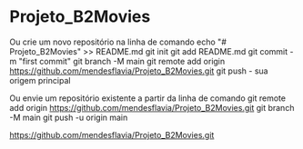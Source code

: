 # Projeto_B2Movies
 Ou crie um novo repositório na linha de comando
echo "# Projeto_B2Movies" >> README.md 
git init 
git add README.md 
git commit -m "first commit" 
git branch -M main 
git remote add origin https://github.com/mendesflavia/Projeto_B2Movies.git
 git push - sua origem principal


 Ou envie um repositório existente a partir da linha de comando
git remote add origin https://github.com/mendesflavia/Projeto_B2Movies.git
git branch -M main 
git push -u origin main

https://github.com/mendesflavia/Projeto_B2Movies.git